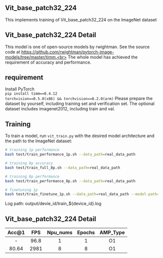 ## Vit_base_patch32_224<br>
This implements training of Vit_base_patch32_224 on the ImageNet dataset<br>
## Vit_base_patch32_224 Detail<br>
This model is one of open-source models by rwightman. See the source code at https://github.com/rwightman/pytorch-image-models/tree/master/timm.<br>
The whole model has achieved the requirement of accuracy and performance.<br>
## requirement<br>
Install PyTorch<br>
```pip install timm==0.4.12```<br>
```torchvision==0.5.0(x86) && torchvision==0.2.0(arm)```
Please prepare the dataset by yourself, including training set and verification set. The optional dataset includes imagenet2012, including train and val.
## Training<br>
To train a model, run ```vit_train.py``` with the desired model architecture and the path to the ImageNet dataset:<br>
```bash
# training 1p performance
bash test/train_performance_1p.sh --data_path=real_data_path

# training 8p accuracy
bash test/train_full_8p.sh --data_path=real_data_path

# training 8p performance
bash test/train_performance_8p.sh --data_path=real_data_path

# finetuning 1p 
bash test/train_finetune_1p.sh --data_path=real_data_path --model-path=real_pre_train_model_path
```
Log path: output/devie_id/train_${device_id}.log<br>
## Vit_base_patch32_224 Detail<br>
| Acc@1    | FPS       | Npu_nums | Epochs   | AMP_Type |
| :------: | :------:  | :------: | :------: | :------: |
| -        | 96.8      | 1        | 1        | O1       |
| 80.64    | 2981      | 8        | 8        | O1       |